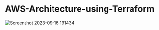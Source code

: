 # AWS-Architecture-using-Terraform


![Screenshot 2023-09-16 191434](https://github.com/whoisamandeep/AWS-Architecture-using-Terraform/assets/46023738/a90b0f48-38a7-4dbf-8025-70c719043df1)
